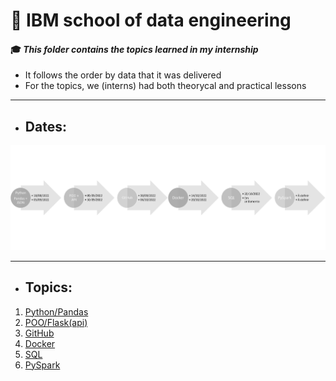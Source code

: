 # :robot: IBM school of data engineering 
#### :mortar_board: *This folder contains the topics learned in my internship*
* It follows the order by data that it was delivered
* For the topics, we (interns) had both theorycal and practical lessons

***

* ## Dates:

<img src="./images/datas-1.png" width=50% height=50%><img src="./images/datas-2.png" width=50% height=50%>

***

* ## Topics:

1. [Python/Pandas](1-python-levelling)
2. [POO/Flask(api)](2-POO-banking_app)
3. [GitHub]()
4. [Docker](4-docker)
5. [SQL]()
6. [PySpark]()
